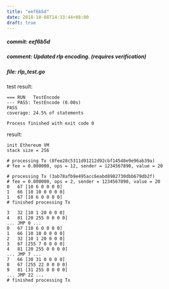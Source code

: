 ```yaml
---
title: "eef6b5d"
date: 2018-10-08T14:33:44+08:00
draft: true
---
```

##### commit: eef6b5d
##### comment: Updated rlp encoding. (requires verification)
##### file: rlp_test.go

test result:

    === RUN   TestEncode
    --- PASS: TestEncode (0.00s)
    PASS
    coverage: 24.5% of statements

    Process finished with exit code 0

result:

    init Ethereum VM
    stack size = 256

    # processing Tx (8fee28c5311d91212d92cbf14548e9e96ab39a)
    # fee = 0.000000, ops = 12, sender = 1234567890, value = 20

    # processing Tx (3ab78afb9e495acc6eabd8982730dbb679db2f)
    # fee = 0.000000, ops = 2, sender = 1234567890, value = 20
    0   67 [10 6 0 0 0 0]
    1   66 [10 10 0 0 0 0]
    1   67 [10 6 0 0 0 0]
    # finished processing Tx

    3   32 [10 1 20 0 0 0]
    4   81 [20 255 0 0 0 0]
    ... JMP 0 ...
    0   67 [10 6 0 0 0 0]
    1   66 [10 10 0 0 0 0]
    2   32 [10 1 20 0 0 0]
    3   67 [255 7 0 0 0 0]
    4   81 [20 255 0 0 0 0]
    ... JMP 7 ...
    7   66 [30 31 0 0 0 0]
    8   67 [255 22 0 0 0 0]
    9   81 [31 255 0 0 0 0]
    ... JMP 22 ...
    # finished processing Tx
